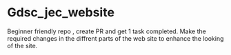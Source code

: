 # Gdsc_jec_website
Beginner friendly repo , create PR and get 1 task completed.
Make the required changes in the diffrent parts of the web site to enhance the looking of the site.

